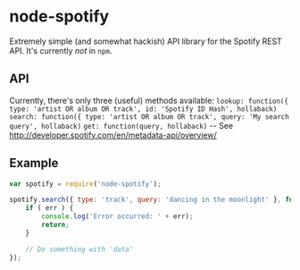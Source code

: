 node-spotify
============
Extremely simple (and somewhat hackish) API library for the Spotify REST API.
It's currently _not_ in `npm`.

API
---
Currently, there's only three (useful) methods available:
`lookup: function({ type: 'artist OR album OR track', id: 'Spotify ID Hash', hollaback)`
`search: function({ type: 'artist OR album OR track', query: 'My search query', hollaback)`
`get: function(query, hollaback)` -- See http://developer.spotify.com/en/metadata-api/overview/

Example
-------
```javascript
var spotify = require('node-spotify');

spotify.search({ type: 'track', query: 'dancing in the moonlight' }, function(err, data) {
    if ( err ) {
        console.log('Error occurred: ' + err);
        return;
    }

    // Do something with 'data'
});
```
